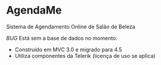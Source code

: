 # AgendaMe
Sistema de Agendamento Online de Salão de Beleza

*BUG* Está sem a base de dados no momento.

- Construído em MVC 3.0 e migrado para 4.5
- Utiliza componentes da Telerik (licença de uso se aplica)
